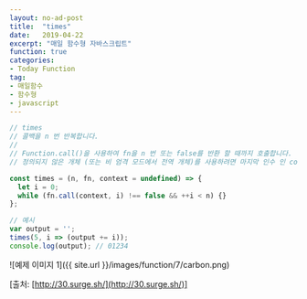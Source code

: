 ```yaml
---
layout: no-ad-post
title:  "times"
date:   2019-04-22
excerpt: "매일 함수형 자바스크립트"
function: true
categories:
- Today Function
tag:
- 매일함수
- 함수형
- javascript
---
```


```javascript
// times
// 콜백을 n 번 반복합니다.
// 
// Function.call()을 사용하여 fn을 n 번 또는 false를 반환 할 때까지 호출합니다.
// 정의되지 않은 개체 (또는 비 엄격 모드에서 전역 개체)를 사용하려면 마지막 인수 인 context를 생략하십시오.

const times = (n, fn, context = undefined) => {
  let i = 0;
  while (fn.call(context, i) !== false && ++i < n) {}
};

// 예시
var output = '';
times(5, i => (output += i));
console.log(output); // 01234
```

![예제 이미지 1]({{ site.url }}/images/function/7/carbon.png)

[출처: [http://30.surge.sh/](http://30.surge.sh/)]
